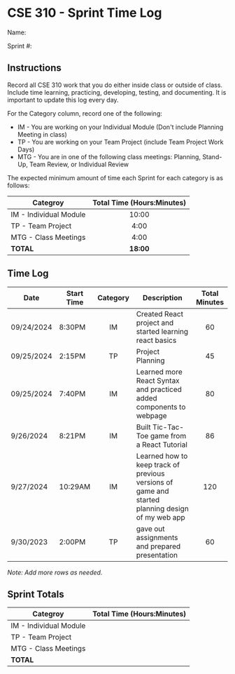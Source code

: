 # CSE 310 - Sprint Time Log

Name:

Sprint #:

## Instructions

Record all CSE 310 work that you do either inside class or outside of class.  Include time learning, practicing, developing, testing, and documenting.  It is important to update this log every day.

For the Category column, record one of the following:
* IM - You are working on your Individual Module (Don't include Planning Meeting in class)
* TP - You are working on your Team Project (include Team Project Work Days)
* MTG - You are in one of the following class meetings: Planning, Stand-Up, Team Review, or Individual Review

The expected minimum amount of time each Sprint for each category is as follows:

|Categroy                       |Total Time (Hours:Minutes)|
|-------------------------------|:------------------------:|
|IM - Individual Module         |          10:00           |
|TP - Team Project              |           4:00           |
|MTG - Class Meetings           |           4:00           |
|**TOTAL**                      |        **18:00**         |

## Time Log

|Date      |Start Time|Category|Description                                 |Total Minutes|
|----------|----------|:------:|--------------------------------------------|:-----------:|
|09/24/2024          |  8:30PM        |    IM   |  Created React project and started learning react basics      |    60     |
|09/25/2024          |  2:15PM        |    TP   |  Project Planning                                             |    45     |
|09/25/2024          |  7:40PM        |    IM   |  Learned more React Syntax and practiced added components to webpage        |    80     |
|9/26/2024           |  8:21PM        |    IM   |  Built Tic-Tac-Toe game from a React Tutorial               |    86     |
|9/27/2024           |  10:29AM       |    IM   |  Learned how to keep track of previous versions of game and started planning design of my web app |    120    |
|9/30/2023          | 2:00PM         |   TP     |  gave out assignments and prepared presentation               |      60       |

_Note: Add more rows as needed._

## Sprint Totals

|Categroy                       |Total Time (Hours:Minutes)|
|-------------------------------|:------------------------:|
|IM - Individual Module         |                          |
|TP - Team Project              |                          |
|MTG - Class Meetings           |                          |
|**TOTAL**                      |                          |